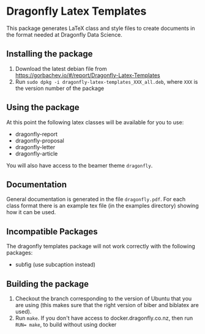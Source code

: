 Dragonfly Latex Templates
=========================

This package generates LaTeX class and style files to create documents in the 
format needed at Dragonfly Data Science.

## Installing the package

1. Download the latest debian file from https://gorbachev.io/#/report/Dragonfly-Latex-Templates
2. Run `sudo dpkg -i dragonfly-latex-templates_XXX_all.deb`, where `XXX` is the version number of the package

## Using the package

At this point the following latex classes will be available for you to use:

 - dragonfly-report
 - dragonfly-proposal
 - dragonfly-letter
 - dragonfly-article

You will also have access to the beamer theme `dragonfly`.

## Documentation

General documentation is generated in the file `dragonfly.pdf`. For each class format
there is an example tex file (in the examples directory) showing how it can be used. 

## Incompatible Packages

The dragonfly templates package will not work correctly with the following packages:

 - subfig (use subcaption instead)

## Building the package

1. Checkout the branch corresponding to the version of Ubuntu that you are using
(this makes sure that the right version of biber and biblatex are used).  
2. Run `make`. If you don't  have access to docker.dragonfly.co.nz, then run
    `RUN= make`, to build without using docker

